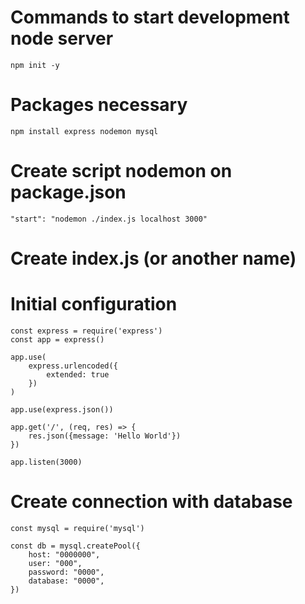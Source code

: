 # Commands to start development node server
```
npm init -y

```
# Packages necessary 
```
npm install express nodemon mysql

```
# Create script nodemon on package.json
```
"start": "nodemon ./index.js localhost 3000"
```
# Create index.js (or another name)

# Initial configuration
```
const express = require('express')
const app = express()

app.use(
    express.urlencoded({
        extended: true
    })
)

app.use(express.json())

app.get('/', (req, res) => {
    res.json({message: 'Hello World'})
})

app.listen(3000)

```

# Create connection with database
```
const mysql = require('mysql')

const db = mysql.createPool({
    host: "0000000",
    user: "000",
    password: "0000",
    database: "0000",
})

```